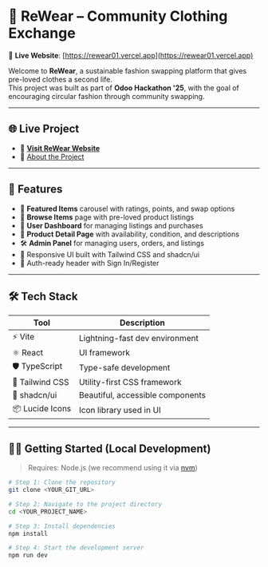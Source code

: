 # 👚 ReWear – Community Clothing Exchange

🔗 **Live Website**: [https://rewear01.vercel.app](https://rewear01.vercel.app)

Welcome to **ReWear**, a sustainable fashion swapping platform that gives pre-loved clothes a second life.  
This project was built as part of **Odoo Hackathon '25**, with the goal of encouraging circular fashion through community swapping.

---

## 🌐 Live Project

- 🚀 [**Visit ReWear Website**](https://rewear01.vercel.app)
- 📄 [About the Project](https://rewear01.vercel.app/about)

---

## 🚀 Features

- 🌟 **Featured Items** carousel with ratings, points, and swap options  
- 🔎 **Browse Items** page with pre-loved product listings  
- 👤 **User Dashboard** for managing listings and purchases  
- 🧵 **Product Detail Page** with availability, condition, and descriptions  
- 🛠️ **Admin Panel** for managing users, orders, and listings  
- 📱 Responsive UI built with Tailwind CSS and shadcn/ui  
- 🔐 Auth-ready header with Sign In/Register  

---

## 🛠 Tech Stack

| Tool            | Description                       |
|-----------------|-----------------------------------|
| ⚡ Vite          | Lightning-fast dev environment    |
| ⚛️ React         | UI framework                      |
| 🛡 TypeScript    | Type-safe development             |
| 🎨 Tailwind CSS  | Utility-first CSS framework       |
| 🌱 shadcn/ui     | Beautiful, accessible components  |
| 📦 Lucide Icons | Icon library used in UI           |

---

## 🧑‍💻 Getting Started (Local Development)

> Requires: Node.js (we recommend using it via [nvm](https://github.com/nvm-sh/nvm))

```bash
# Step 1: Clone the repository
git clone <YOUR_GIT_URL>

# Step 2: Navigate to the project directory
cd <YOUR_PROJECT_NAME>

# Step 3: Install dependencies
npm install

# Step 4: Start the development server
npm run dev
